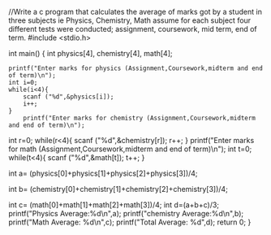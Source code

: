 //Write a c program that calculates the average of marks got by a student in three subjects ie Physics, Chemistry, Math assume for each subject four different tests were conducted; assignment, coursework, mid term, end of term.
#include <stdio.h>

int main() {
    int physics[4], chemistry[4], math[4];
    
    printf("Enter marks for physics (Assignment,Coursework,midterm and end of term)\n");
    int i=0;
    while(i<4){
        scanf ("%d",&physics[i]);
        i++;
    }
        printf("Enter marks for chemistry (Assignment,Coursework,midterm and end of term)\n");
int r=0;
    while(r<4){
        scanf ("%d",&chemistry[r]);
        r++;
    }
        printf("Enter marks for math (Assignment,Coursework,midterm and end of term)\n");
    int t=0;
    while(t<4){
        scanf ("%d",&math[t]);
        t++;
    }
    
 int a= (physics[0]+physics[1]+physics[2]+physics[3])/4;

int b= (chemistry[0]+chemistry[1]+chemistry[2]+chemistry[3])/4;

int c= (math[0]+math[1]+math[2]+math[3])/4;
int d=(a+b+c)/3;
printf("Physics Average:%d\n",a);
printf("chemistry Average:%d\n",b);
printf("Math Average: %d\n",c);
printf("Total Average: %d",d);
    return 0;
}

